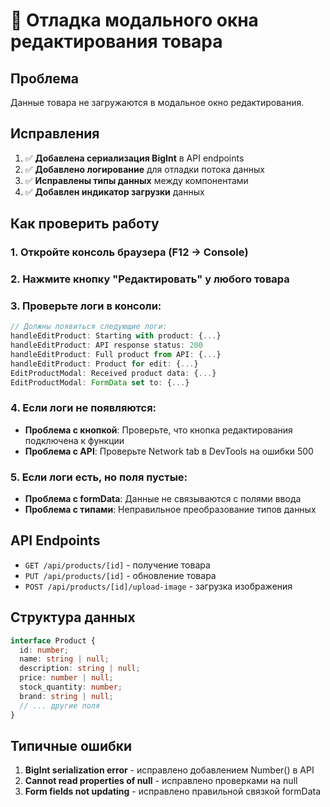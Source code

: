 # 🐛 Отладка модального окна редактирования товара

## Проблема
Данные товара не загружаются в модальное окно редактирования.

## Исправления
1. ✅ **Добавлена сериализация BigInt** в API endpoints
2. ✅ **Добавлено логирование** для отладки потока данных
3. ✅ **Исправлены типы данных** между компонентами
4. ✅ **Добавлен индикатор загрузки** данных

## Как проверить работу

### 1. Откройте консоль браузера (F12 → Console)

### 2. Нажмите кнопку "Редактировать" у любого товара

### 3. Проверьте логи в консоли:
```javascript
// Должны появиться следующие логи:
handleEditProduct: Starting with product: {...}
handleEditProduct: API response status: 200
handleEditProduct: Full product from API: {...}
handleEditProduct: Product for edit: {...}
EditProductModal: Received product data: {...}
EditProductModal: FormData set to: {...}
```

### 4. Если логи не появляются:
- **Проблема с кнопкой**: Проверьте, что кнопка редактирования подключена к функции
- **Проблема с API**: Проверьте Network tab в DevTools на ошибки 500

### 5. Если логи есть, но поля пустые:
- **Проблема с formData**: Данные не связываются с полями ввода
- **Проблема с типами**: Неправильное преобразование типов данных

## API Endpoints
- `GET /api/products/[id]` - получение товара
- `PUT /api/products/[id]` - обновление товара
- `POST /api/products/[id]/upload-image` - загрузка изображения

## Структура данных
```typescript
interface Product {
  id: number;
  name: string | null;
  description: string | null;
  price: number | null;
  stock_quantity: number;
  brand: string | null;
  // ... другие поля
}
```

## Типичные ошибки
1. **BigInt serialization error** - исправлено добавлением Number() в API
2. **Cannot read properties of null** - исправлено проверками на null
3. **Form fields not updating** - исправлено правильной связкой formData 